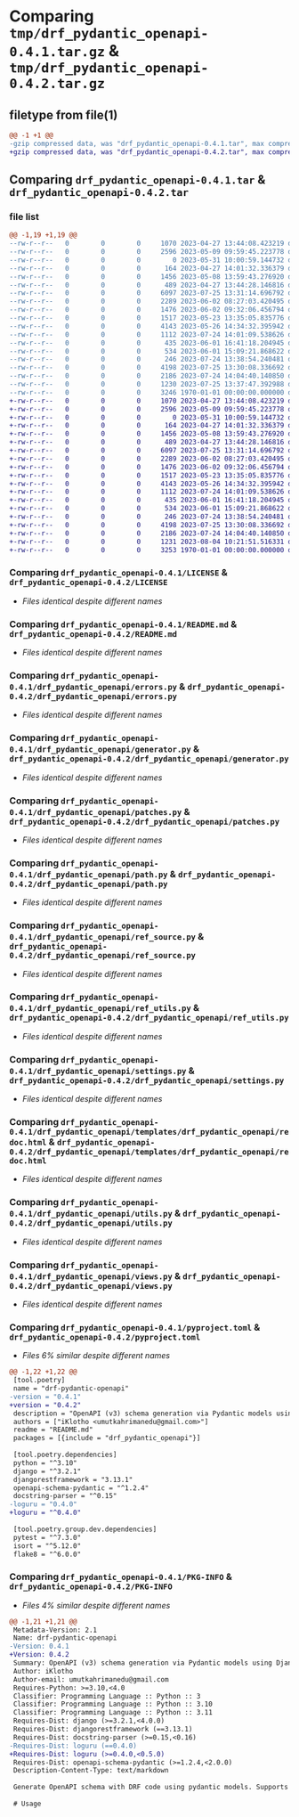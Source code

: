 # Comparing `tmp/drf_pydantic_openapi-0.4.1.tar.gz` & `tmp/drf_pydantic_openapi-0.4.2.tar.gz`

## filetype from file(1)

```diff
@@ -1 +1 @@
-gzip compressed data, was "drf_pydantic_openapi-0.4.1.tar", max compression
+gzip compressed data, was "drf_pydantic_openapi-0.4.2.tar", max compression
```

## Comparing `drf_pydantic_openapi-0.4.1.tar` & `drf_pydantic_openapi-0.4.2.tar`

### file list

```diff
@@ -1,19 +1,19 @@
--rw-r--r--   0        0        0     1070 2023-04-27 13:44:08.423219 drf_pydantic_openapi-0.4.1/LICENSE
--rw-r--r--   0        0        0     2596 2023-05-09 09:59:45.223778 drf_pydantic_openapi-0.4.1/README.md
--rw-r--r--   0        0        0        0 2023-05-31 10:00:59.144732 drf_pydantic_openapi-0.4.1/drf_pydantic_openapi/__init__.py
--rw-r--r--   0        0        0      164 2023-04-27 14:01:32.336379 drf_pydantic_openapi-0.4.1/drf_pydantic_openapi/apps.py
--rw-r--r--   0        0        0     1456 2023-05-08 13:59:43.276920 drf_pydantic_openapi-0.4.1/drf_pydantic_openapi/errors.py
--rw-r--r--   0        0        0      489 2023-04-27 13:44:28.146816 drf_pydantic_openapi-0.4.1/drf_pydantic_openapi/exception_handler.py
--rw-r--r--   0        0        0     6097 2023-07-25 13:31:14.696792 drf_pydantic_openapi-0.4.1/drf_pydantic_openapi/generator.py
--rw-r--r--   0        0        0     2289 2023-06-02 08:27:03.420495 drf_pydantic_openapi-0.4.1/drf_pydantic_openapi/patches.py
--rw-r--r--   0        0        0     1476 2023-06-02 09:32:06.456794 drf_pydantic_openapi-0.4.1/drf_pydantic_openapi/path.py
--rw-r--r--   0        0        0     1517 2023-05-23 13:35:05.835776 drf_pydantic_openapi-0.4.1/drf_pydantic_openapi/ref_source.py
--rw-r--r--   0        0        0     4143 2023-05-26 14:34:32.395942 drf_pydantic_openapi-0.4.1/drf_pydantic_openapi/ref_utils.py
--rw-r--r--   0        0        0     1112 2023-07-24 14:01:09.538626 drf_pydantic_openapi-0.4.1/drf_pydantic_openapi/settings.py
--rw-r--r--   0        0        0      435 2023-06-01 16:41:18.204945 drf_pydantic_openapi-0.4.1/drf_pydantic_openapi/templates/drf_pydantic_openapi/rapidoc.html
--rw-r--r--   0        0        0      534 2023-06-01 15:09:21.868622 drf_pydantic_openapi-0.4.1/drf_pydantic_openapi/templates/drf_pydantic_openapi/redoc.html
--rw-r--r--   0        0        0      246 2023-07-24 13:38:54.240481 drf_pydantic_openapi-0.4.1/drf_pydantic_openapi/urls.py
--rw-r--r--   0        0        0     4198 2023-07-25 13:30:08.336692 drf_pydantic_openapi-0.4.1/drf_pydantic_openapi/utils.py
--rw-r--r--   0        0        0     2186 2023-07-24 14:04:40.140850 drf_pydantic_openapi-0.4.1/drf_pydantic_openapi/views.py
--rw-r--r--   0        0        0     1230 2023-07-25 13:37:47.392988 drf_pydantic_openapi-0.4.1/pyproject.toml
--rw-r--r--   0        0        0     3246 1970-01-01 00:00:00.000000 drf_pydantic_openapi-0.4.1/PKG-INFO
+-rw-r--r--   0        0        0     1070 2023-04-27 13:44:08.423219 drf_pydantic_openapi-0.4.2/LICENSE
+-rw-r--r--   0        0        0     2596 2023-05-09 09:59:45.223778 drf_pydantic_openapi-0.4.2/README.md
+-rw-r--r--   0        0        0        0 2023-05-31 10:00:59.144732 drf_pydantic_openapi-0.4.2/drf_pydantic_openapi/__init__.py
+-rw-r--r--   0        0        0      164 2023-04-27 14:01:32.336379 drf_pydantic_openapi-0.4.2/drf_pydantic_openapi/apps.py
+-rw-r--r--   0        0        0     1456 2023-05-08 13:59:43.276920 drf_pydantic_openapi-0.4.2/drf_pydantic_openapi/errors.py
+-rw-r--r--   0        0        0      489 2023-04-27 13:44:28.146816 drf_pydantic_openapi-0.4.2/drf_pydantic_openapi/exception_handler.py
+-rw-r--r--   0        0        0     6097 2023-07-25 13:31:14.696792 drf_pydantic_openapi-0.4.2/drf_pydantic_openapi/generator.py
+-rw-r--r--   0        0        0     2289 2023-06-02 08:27:03.420495 drf_pydantic_openapi-0.4.2/drf_pydantic_openapi/patches.py
+-rw-r--r--   0        0        0     1476 2023-06-02 09:32:06.456794 drf_pydantic_openapi-0.4.2/drf_pydantic_openapi/path.py
+-rw-r--r--   0        0        0     1517 2023-05-23 13:35:05.835776 drf_pydantic_openapi-0.4.2/drf_pydantic_openapi/ref_source.py
+-rw-r--r--   0        0        0     4143 2023-05-26 14:34:32.395942 drf_pydantic_openapi-0.4.2/drf_pydantic_openapi/ref_utils.py
+-rw-r--r--   0        0        0     1112 2023-07-24 14:01:09.538626 drf_pydantic_openapi-0.4.2/drf_pydantic_openapi/settings.py
+-rw-r--r--   0        0        0      435 2023-06-01 16:41:18.204945 drf_pydantic_openapi-0.4.2/drf_pydantic_openapi/templates/drf_pydantic_openapi/rapidoc.html
+-rw-r--r--   0        0        0      534 2023-06-01 15:09:21.868622 drf_pydantic_openapi-0.4.2/drf_pydantic_openapi/templates/drf_pydantic_openapi/redoc.html
+-rw-r--r--   0        0        0      246 2023-07-24 13:38:54.240481 drf_pydantic_openapi-0.4.2/drf_pydantic_openapi/urls.py
+-rw-r--r--   0        0        0     4198 2023-07-25 13:30:08.336692 drf_pydantic_openapi-0.4.2/drf_pydantic_openapi/utils.py
+-rw-r--r--   0        0        0     2186 2023-07-24 14:04:40.140850 drf_pydantic_openapi-0.4.2/drf_pydantic_openapi/views.py
+-rw-r--r--   0        0        0     1231 2023-08-04 10:21:51.516331 drf_pydantic_openapi-0.4.2/pyproject.toml
+-rw-r--r--   0        0        0     3253 1970-01-01 00:00:00.000000 drf_pydantic_openapi-0.4.2/PKG-INFO
```

### Comparing `drf_pydantic_openapi-0.4.1/LICENSE` & `drf_pydantic_openapi-0.4.2/LICENSE`

 * *Files identical despite different names*

### Comparing `drf_pydantic_openapi-0.4.1/README.md` & `drf_pydantic_openapi-0.4.2/README.md`

 * *Files identical despite different names*

### Comparing `drf_pydantic_openapi-0.4.1/drf_pydantic_openapi/errors.py` & `drf_pydantic_openapi-0.4.2/drf_pydantic_openapi/errors.py`

 * *Files identical despite different names*

### Comparing `drf_pydantic_openapi-0.4.1/drf_pydantic_openapi/generator.py` & `drf_pydantic_openapi-0.4.2/drf_pydantic_openapi/generator.py`

 * *Files identical despite different names*

### Comparing `drf_pydantic_openapi-0.4.1/drf_pydantic_openapi/patches.py` & `drf_pydantic_openapi-0.4.2/drf_pydantic_openapi/patches.py`

 * *Files identical despite different names*

### Comparing `drf_pydantic_openapi-0.4.1/drf_pydantic_openapi/path.py` & `drf_pydantic_openapi-0.4.2/drf_pydantic_openapi/path.py`

 * *Files identical despite different names*

### Comparing `drf_pydantic_openapi-0.4.1/drf_pydantic_openapi/ref_source.py` & `drf_pydantic_openapi-0.4.2/drf_pydantic_openapi/ref_source.py`

 * *Files identical despite different names*

### Comparing `drf_pydantic_openapi-0.4.1/drf_pydantic_openapi/ref_utils.py` & `drf_pydantic_openapi-0.4.2/drf_pydantic_openapi/ref_utils.py`

 * *Files identical despite different names*

### Comparing `drf_pydantic_openapi-0.4.1/drf_pydantic_openapi/settings.py` & `drf_pydantic_openapi-0.4.2/drf_pydantic_openapi/settings.py`

 * *Files identical despite different names*

### Comparing `drf_pydantic_openapi-0.4.1/drf_pydantic_openapi/templates/drf_pydantic_openapi/redoc.html` & `drf_pydantic_openapi-0.4.2/drf_pydantic_openapi/templates/drf_pydantic_openapi/redoc.html`

 * *Files identical despite different names*

### Comparing `drf_pydantic_openapi-0.4.1/drf_pydantic_openapi/utils.py` & `drf_pydantic_openapi-0.4.2/drf_pydantic_openapi/utils.py`

 * *Files identical despite different names*

### Comparing `drf_pydantic_openapi-0.4.1/drf_pydantic_openapi/views.py` & `drf_pydantic_openapi-0.4.2/drf_pydantic_openapi/views.py`

 * *Files identical despite different names*

### Comparing `drf_pydantic_openapi-0.4.1/pyproject.toml` & `drf_pydantic_openapi-0.4.2/pyproject.toml`

 * *Files 6% similar despite different names*

```diff
@@ -1,22 +1,22 @@
 [tool.poetry]
 name = "drf-pydantic-openapi"
-version = "0.4.1"
+version = "0.4.2"
 description = "OpenAPI (v3) schema generation via Pydantic models using Django REST Framework."
 authors = ["iKlotho <umutkahrimanedu@gmail.com>"]
 readme = "README.md"
 packages = [{include = "drf_pydantic_openapi"}]
 
 [tool.poetry.dependencies]
 python = "^3.10"
 django = "^3.2.1"
 djangorestframework = "3.13.1"
 openapi-schema-pydantic = "^1.2.4"
 docstring-parser = "^0.15"
-loguru = "0.4.0"
+loguru = "^0.4.0"
 
 [tool.poetry.group.dev.dependencies]
 pytest = "^7.3.0"
 isort = "^5.12.0"
 flake8 = "^6.0.0"
```

### Comparing `drf_pydantic_openapi-0.4.1/PKG-INFO` & `drf_pydantic_openapi-0.4.2/PKG-INFO`

 * *Files 4% similar despite different names*

```diff
@@ -1,21 +1,21 @@
 Metadata-Version: 2.1
 Name: drf-pydantic-openapi
-Version: 0.4.1
+Version: 0.4.2
 Summary: OpenAPI (v3) schema generation via Pydantic models using Django REST Framework.
 Author: iKlotho
 Author-email: umutkahrimanedu@gmail.com
 Requires-Python: >=3.10,<4.0
 Classifier: Programming Language :: Python :: 3
 Classifier: Programming Language :: Python :: 3.10
 Classifier: Programming Language :: Python :: 3.11
 Requires-Dist: django (>=3.2.1,<4.0.0)
 Requires-Dist: djangorestframework (==3.13.1)
 Requires-Dist: docstring-parser (>=0.15,<0.16)
-Requires-Dist: loguru (==0.4.0)
+Requires-Dist: loguru (>=0.4.0,<0.5.0)
 Requires-Dist: openapi-schema-pydantic (>=1.2.4,<2.0.0)
 Description-Content-Type: text/markdown
 
 Generate OpenAPI schema with DRF code using pydantic models. Supports referencing other service's components.
 
 # Usage
```

